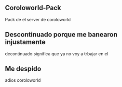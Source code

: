 ## Coroloworld-Pack
Pack de el server de coroloworld
## Descontinuado porque me banearon injustamente
decontinuado significa que ya no voy a trbajar en el
## Me despido
adios coroloworld
